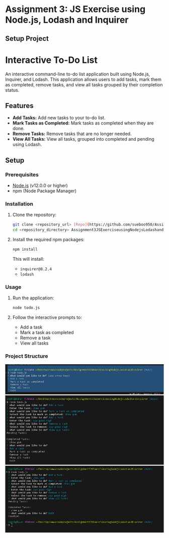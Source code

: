 # Assignment 3: JS Exercise using Node.js, Lodash and Inquirer

## Setup Project

# Interactive To-Do List

An interactive command-line to-do list application built using Node.js, Inquirer, and Lodash. This application allows users to add tasks, mark them as completed, remove tasks, and view all tasks grouped by their completion status.

## Features

- **Add Tasks:** Add new tasks to your to-do list.
- **Mark Tasks as Completed:** Mark tasks as completed when they are done.
- **Remove Tasks:** Remove tasks that are no longer needed.
- **View All Tasks:** View all tasks, grouped into completed and pending using Lodash.

## Setup

### Prerequisites

- [Node.js](https://nodejs.org/) (v12.0.0 or higher)
- npm (Node Package Manager)

### Installation

1. Clone the repository:

    ```bash
    git clone <repository_url> [Repo](https://github.com/sueboo950/Assignment3JSExerciseusingNodejsLodashandInquirer.git)
    cd <repository_directory> Assignment3JSExerciseusingNodejsLodashandInquirer
    ```

2. Install the required npm packages:

    ```bash
    npm install
    ```

    This will install:
    - `inquirer@8.2.4`
    - `lodash`

### Usage

1. Run the application:

    ```bash
    node todo.js
    ```

2. Follow the interactive prompts to:
    - Add a task
    - Mark a task as completed
    - Remove a task
    - View all tasks

### Project Structure

![Setup Testing](/Screenshot%202025-03-11%20141657.png)
![Working Tasks](/Screenshot%202025-03-11%20141943.png)
![Exit Tasks](/Screenshot%202025-03-11%20142014.png)
